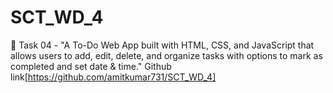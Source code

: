 # SCT_WD_4
📌 Task 04 - "A To-Do Web App built with HTML, CSS, and JavaScript that allows users to add, edit, delete, and organize tasks with options to mark as completed and set date &amp; time."
Github link[https://github.com/amitkumar731/SCT_WD_4]
